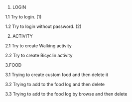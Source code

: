 1. LOGIN

1.1 Try to login. (1)

1.2 Try to login without password. (2)

2. ACTIVITY

2.1 Try to create Walking activity

2.2 Try to create Bicyclin activity

3.FOOD

3.1 Trying to create custom food and then delete it

3.2 Trying to add to the food log and then delete

3.3 Trying to add to the food log by browse and then delete
